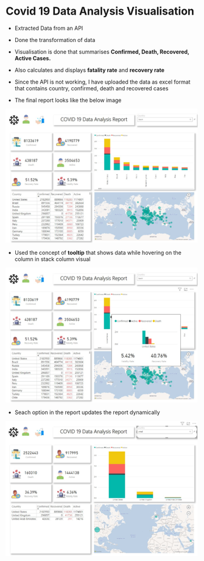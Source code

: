 # Covid 19 Data Analysis Visualisation

- Extracted Data from an API

- Done the transformation of data

- Visualisation is done that summarises **Confirmed, Death, Recovered, Active Cases.**

- Also calculates and displays **fatality rate** and **recovery rate**

- Since the API is not working, I have uploaded the data as excel format that contains country, confirmed, death and recovered cases

- The final report looks like the below image

![report](/Sceenshots/report.jpeg)

- Used the concept of **tooltip** that shows data while hovering on the column in stack column visual

![tooltip](/Sceenshots/tooltip.jpeg)

- Seach option in the report updates the report dynamically

![search](/Sceenshots/search.jpeg)

